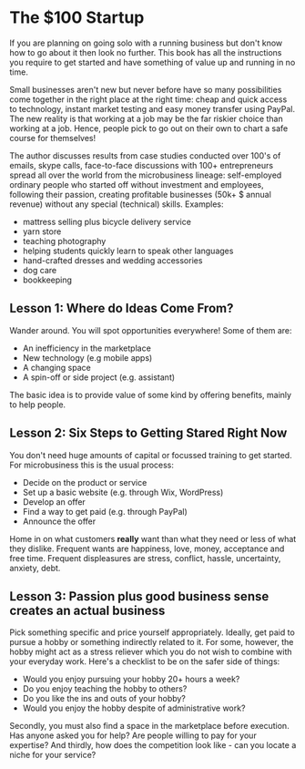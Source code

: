 # The $100 Startup
If you are planning on going solo with a running business but don't know how to go about it then look no further. This book has all the instructions you require to get started and have something of value up and running in no time.

Small businesses aren't new but never before have so many possibilities come together in the right place at the right time: cheap and quick access to technology, instant market testing and easy money transfer using PayPal. The new reality is that working at a job may be the far riskier choice than working at a job. Hence, people pick to go out on their own to chart a safe course for themselves!

The author discusses results from case studies conducted over 100's of emails, skype calls, face-to-face discussions with 100+ entrepreneurs spread all over the world from the microbusiness lineage: self-employed ordinary people who started off without investment and employees, following their passion, creating profitable businesses (50k+ $ annual revenue) without any special (technical) skills. Examples:
* mattress selling plus bicycle delivery service
* yarn store
* teaching photography
* helping students quickly learn to speak other languages
* hand-crafted dresses and wedding accessories
* dog care
* bookkeeping

## Lesson 1: Where do Ideas Come From?
Wander around. You will spot opportunities everywhere! Some of them are:
* An inefficiency in the marketplace
* New technology (e.g mobile apps)
* A changing space
* A spin-off or side project (e.g. assistant)

The basic idea is to provide value of some kind by offering benefits, mainly to help people.

## Lesson 2: Six Steps to Getting Stared Right Now
You don't need huge amounts of capital or focussed training to get started. For microbusiness this is the usual process:
* Decide on the product or service
* Set up a basic website (e.g. through Wix, WordPress)
* Develop an offer
* Find a way to get paid (e.g. through PayPal)
* Announce the offer

Home in on what customers **really** want than what they need or less of what they dislike. Frequent wants are happiness, love, money, acceptance and free time. Frequent displeasures are stress, conflict, hassle, uncertainty, anxiety, debt.

## Lesson 3: Passion plus good business sense creates an actual business
Pick something specific and price yourself appropriately. Ideally, get paid to pursue a hobby or something indirectly related to it. For some, however, the hobby might act as a stress reliever which you do not wish to combine with your everyday work. Here's a checklist to be on the safer side of things:
* Would you enjoy pursuing your hobby 20+ hours a week?
* Do you enjoy teaching the hobby to others?
* Do you like the ins and outs of your hobby?
* Would you enjoy the hobby despite of administrative work?

Secondly, you must also find a space in the marketplace before execution. Has anyone asked you for help? Are people willing to pay for your expertise? And thirdly, how does the competition look like - can you locate a niche for your service?
